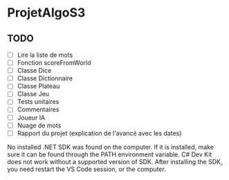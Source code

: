 # ProjetAlgoS3

## TODO

- [ ] Lire la liste de mots
- [ ] Fonction scoreFromWorld
- [ ] Classe Dice
- [ ] Classe Dictionnaire
- [ ] Classe Plateau
- [ ] Classe Jeu
- [ ] Tests unitaires
- [ ] Commentaires
- [ ] Joueur IA
- [ ] Nuage de mots
- [ ] Rapport du projet (explication de l'avancé avec les dates)

No installed .NET SDK was found on the computer. If it is installed, make sure it can be found through the PATH environment variable. C# Dev Kit does not work without a supported version of SDK. After installing the SDK, you need restart the VS Code session, or the computer.